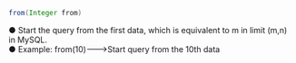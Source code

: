 ```java
from(Integer from)
```
● Start the query from the first data, which is equivalent to m in limit (m,n) in MySQL.<br />● Example: from(10)--->Start query from the 10th data
